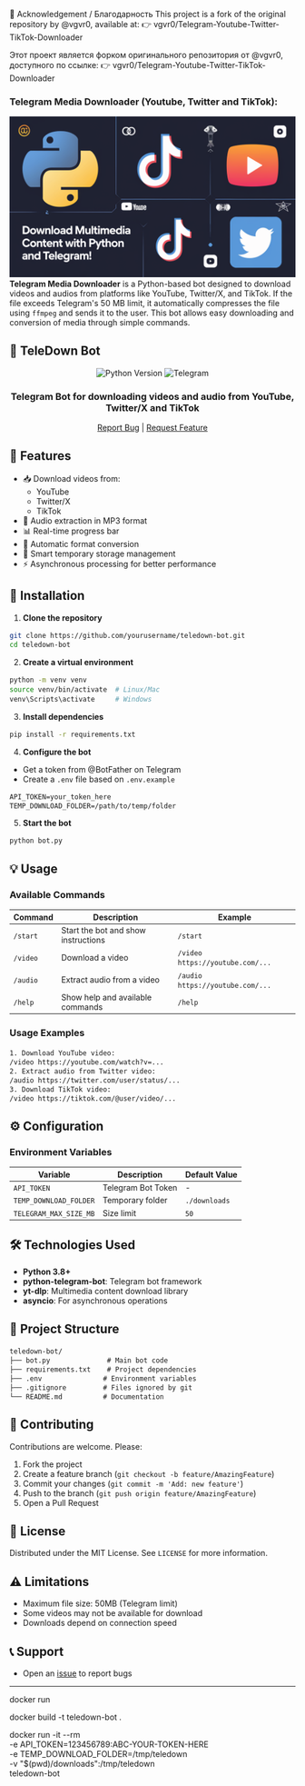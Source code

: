 🧾 Acknowledgement / Благодарность
This project is a fork of the original repository by @vgvr0, available at:
👉 vgvr0/Telegram-Youtube-Twitter-TikTok-Downloader

Этот проект является форком оригинального репозитория от @vgvr0, доступного по ссылке:
👉 vgvr0/Telegram-Youtube-Twitter-TikTok-Downloader

### Telegram Media Downloader (Youtube, Twitter and TikTok):
![Telegram Media Downloader Cover](images/Twitter_Youtube_TikTok_Telegram.webp)
**Telegram Media Downloader** is a Python-based bot designed to download videos and audios from platforms like YouTube, Twitter/X, and TikTok. If the file exceeds Telegram's 50 MB limit, it automatically compresses the file using `ffmpeg` and sends it to the user. This bot allows easy downloading and conversion of media through simple commands.

## 🎥 TeleDown Bot
<div align="center">
  
![Python Version](https://img.shields.io/badge/python-3.8%2B-blue)
![Telegram](https://img.shields.io/badge/Telegram-Bot-0088cc)

<h3>Telegram Bot for downloading videos and audio from YouTube, Twitter/X and TikTok</h3>

[Report Bug](../../issues) |
[Request Feature](../../issues)

</div>

## 📱 Features
- 📥 Download videos from:
  - YouTube
  - Twitter/X
  - TikTok
- 🎵 Audio extraction in MP3 format
- 📊 Real-time progress bar
- 🔄 Automatic format conversion
- 💾 Smart temporary storage management
- ⚡ Asynchronous processing for better performance

## 🚀 Installation
1. **Clone the repository**
```bash
git clone https://github.com/yourusername/teledown-bot.git
cd teledown-bot
```

2. **Create a virtual environment**
```bash
python -m venv venv
source venv/bin/activate  # Linux/Mac
venv\Scripts\activate     # Windows
```

3. **Install dependencies**
```bash
pip install -r requirements.txt
```

4. **Configure the bot**
- Get a token from @BotFather on Telegram
- Create a `.env` file based on `.env.example`
```env
API_TOKEN=your_token_here
TEMP_DOWNLOAD_FOLDER=/path/to/temp/folder
```

5. **Start the bot**
```bash
python bot.py
```

## 💡 Usage
### Available Commands
| Command | Description | Example |
|---------|-------------|---------|
| `/start` | Start the bot and show instructions | `/start` |
| `/video` | Download a video | `/video https://youtube.com/...` |
| `/audio` | Extract audio from a video | `/audio https://youtube.com/...` |
| `/help` | Show help and available commands | `/help` |

### Usage Examples
```plaintext
1. Download YouTube video:
/video https://youtube.com/watch?v=...
2. Extract audio from Twitter video:
/audio https://twitter.com/user/status/...
3. Download TikTok video:
/video https://tiktok.com/@user/video/...
```

## ⚙️ Configuration
### Environment Variables
| Variable | Description | Default Value |
|----------|-------------|---------------|
| `API_TOKEN` | Telegram Bot Token | - |
| `TEMP_DOWNLOAD_FOLDER` | Temporary folder | `./downloads` |
| `TELEGRAM_MAX_SIZE_MB` | Size limit | `50` |

## 🛠️ Technologies Used
- **Python 3.8+**
- **python-telegram-bot**: Telegram bot framework
- **yt-dlp**: Multimedia content download library
- **asyncio**: For asynchronous operations

## 📂 Project Structure
```
teledown-bot/
├── bot.py              # Main bot code
├── requirements.txt    # Project dependencies
├── .env               # Environment variables
├── .gitignore         # Files ignored by git
└── README.md          # Documentation
```

## 🤝 Contributing
Contributions are welcome. Please:
1. Fork the project
2. Create a feature branch (`git checkout -b feature/AmazingFeature`)
3. Commit your changes (`git commit -m 'Add: new feature'`)
4. Push to the branch (`git push origin feature/AmazingFeature`)
5. Open a Pull Request

## 📝 License
Distributed under the MIT License. See `LICENSE` for more information.

## ⚠️ Limitations
- Maximum file size: 50MB (Telegram limit)
- Some videos may not be available for download
- Downloads depend on connection speed

## 📞 Support
- Open an [issue](../../issues) to report bugs
---


docker run


docker build -t teledown-bot .

docker run -it --rm \
  -e API_TOKEN=123456789:ABC-YOUR-TOKEN-HERE \
  -e TEMP_DOWNLOAD_FOLDER=/tmp/teledown \
  -v "$(pwd)/downloads":/tmp/teledown \
  teledown-bot


